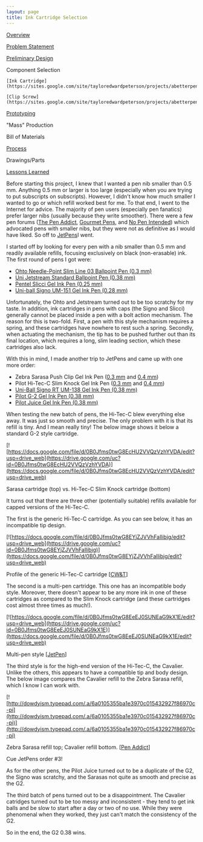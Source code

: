 ```yaml
---
layout: page
title: Ink Cartridge Selection
---
```


[Overview](https://sites.google.com/site/tayloredwardpeterson/projects/abetterpen)

[Problem Statement](https://sites.google.com/site/tayloredwardpeterson/projects/abetterpen/problemstatement)

[Preliminary Design](https://sites.google.com/site/tayloredwardpeterson/projects/abetterpen/preliminarydesign)

Component Selection 

    [Ink Cartridge](https://sites.google.com/site/tayloredwardpeterson/projects/abetterpen/cartridgeselection)

    [Clip Screw](https://sites.google.com/site/tayloredwardpeterson/projects/abetterpen/clipscrewselection)

[Prototyping](https://sites.google.com/site/tayloredwardpeterson/projects/abetterpen/alphaprototype)

"Mass" Production 

   Bill of Materials 

   [Process](https://sites.google.com/site/tayloredwardpeterson/projects/abetterpen/process)

   Drawings/Parts 

   [Lessons Learned](https://sites.google.com/site/tayloredwardpeterson/projects/abetterpen/lessonslearned)

Before starting this project, I knew that I wanted a pen nib smaller than 0.5 mm. Anything 0.5 mm or larger is too large (especially when you are trying to put subscripts on subscripts). However, I didn't know how much smaller I wanted to go or which refill worked best for me. To that end, I went to the Internet for advice. The majority of pen users (especially pen fanatics) prefer larger nibs (usually because they write smoother). There were a few pen forums ([The Pen Addict](http://penaddict.com/), [Gourmet Pens](http://www.gourmetpens.com/), and [No Pen Intended](http://nopenintended.wordpress.com/)) which advocated pens with smaller nibs, but they were not as definitive as I would have liked. So off to [JetPens](http://www.jetpens.com/)I went.

I started off by looking for every pen with a nib smaller than 0.5 mm and readily available refills, focusing exclusively on black (non-erasable) ink. The first round of pens I got were:

- [Ohto Needle-Point Slim Line 03 Ballpoint Pen (0.3 mm)](http://www.jetpens.com/Ohto-Needle-Point-Slim-Line-03-Ballpoint-Pen-0.3-mm-Black-Body/pd/6728)
- [Uni Jetstream Standard Ballpoint Pen (0.38 mm)](http://www.jetpens.com/Uni-Jetstream-Standard-Ballpoint-Pen-0.38-mm-Black-Ink-Black-Body/pd/10591)
- [Pentel Slicci Gel Ink Pen (0.25 mm)](http://www.jetpens.com/Pentel-Slicci-Gel-Ink-Pen-0.25-mm-Black-Ink/pd/1267)
- [Uni-ball Signo UM-151 Gel Ink Pen (0.28 mm)](http://www.jetpens.com/Uni-ball-Signo-UM-151-Gel-Ink-Pen-0.28-mm-Black/pd/295)

Unfortunately, the Ohto and Jetstream turned out to be too scratchy for my taste. In addition, ink cartridges in pens with caps (the Signo and Slicci) generally cannot be placed inside a pen with a bolt action mechanism. The reason for this is two-fold. First, a pen with this style mechanism requires a spring, and these cartridges have nowhere to rest such a spring. Secondly, when actuating the mechanism, the tip has to be pushed further out than its final location, which requires a long, slim leading section, which these cartridges also lack. 

With this in mind, I made another trip to JetPens and came up with one more order: 

- Zebra Sarasa Push Clip Gel Ink Pen ([0.3 mm](http://www.jetpens.com/Zebra-Sarasa-Push-Clip-Gel-Ink-Pen-0.3-mm-Black/pd/6365) and [0.4 mm](http://www.jetpens.com/Zebra-Sarasa-Push-Clip-Gel-Ink-Pen-0.4-mm-Black/pd/797))
- Pilot Hi-Tec-C Slim Knock Gel Ink Pen ([0.3 mm](http://www.jetpens.com/Pilot-Hi-Tec-C-Slim-Knock-Gel-Ink-Pen-0.3-mm-Black/pd/1331) and [0.4 mm](http://www.jetpens.com/Pilot-Hi-Tec-C-Slim-Knock-Gel-Ink-Pen-0.4-mm-Black/pd/2460))
- [Uni-Ball Signo RT UM-138 Gel Ink Pen (0.38 mm)](http://www.jetpens.com/Uni-ball-Signo-RT-UM-138-Gel-Ink-Pen-0.38-mm-Black/pd/466)
- [Pilot G-2 Gel Ink Pen (0.38 mm)](http://www.jetpens.com/Pilot-G-2-Gel-Ink-Pen-0.38-mm-Black/pd/268)
- [Pilot Juice Gel Ink Pen (0.38 mm)](http://www.jetpens.com/Pilot-Juice-Gel-Ink-Pen-0.38-mm-Black/pd/10687)

When testing the new batch of pens, the Hi-Tec-C blew everything else away. It was just so smooth and precise. The only problem with it is that its refill is tiny. And I mean really tiny! The below image shows it below a standard G-2 style cartridge. 

[![https://docs.google.com/file/d/0B0Jfms0twG8EcHU2VVQzVzhYVDA/edit?usp=drive_web](https://drive.google.com/uc?id=0B0Jfms0twG8EcHU2VVQzVzhYVDA)](https://docs.google.com/file/d/0B0Jfms0twG8EcHU2VVQzVzhYVDA/edit?usp=drive_web)

Sarasa cartridge (top) vs. Hi-Tec-C Slim Knock cartridge (bottom) 

It turns out that there are three other (potentially suitable) refills available for capped versions of the Hi-Tec-C. 

The first is the generic Hi-Tec-C cartridge. As you can see below, it has an incompatible tip design. 

[![https://docs.google.com/file/d/0B0Jfms0twG8EYjZJVVhFallibjg/edit?usp=drive_web](https://drive.google.com/uc?id=0B0Jfms0twG8EYjZJVVhFallibjg)](https://docs.google.com/file/d/0B0Jfms0twG8EYjZJVVhFallibjg/edit?usp=drive_web)

Profile of the generic Hi-Tec-C cartridge [[CW&T](http://shop.cwandt.com/products/0-3mm-black-hi-tec-c-gel-ink-refill-bls-hc3)] 

The second is a multi-pen cartridge. This one has an incompatible body style. Moreover, there doesn't appear to be any more ink in one of these cartridges as compared to the Slim Knock cartridge (and these cartridges cost almost three times as much!). 

[![https://docs.google.com/file/d/0B0Jfms0twG8EeEJ0SUNEaG9kX1E/edit?usp=drive_web](https://drive.google.com/uc?id=0B0Jfms0twG8EeEJ0SUNEaG9kX1E)](https://docs.google.com/file/d/0B0Jfms0twG8EeEJ0SUNEaG9kX1E/edit?usp=drive_web)

Multi-pen style [[JetPen](http://www.jetpens.com/blog/pen-mod-hi-tec-c-and-platinum-double-r3-action-multi-pen-modification-tutorial/pt/337)] 

The third style is for the high-end version of the Hi-Tec-C, the Cavalier. Unlike the others, this appears to have a compatible tip and body design. The below image compares the Cavalier refill to the Zebra Sarasa refill, which I know I can work with.  

[![http://dowdyism.typepad.com/.a/6a0105355ba1e3970c015432927f86970c-pi](http://dowdyism.typepad.com/.a/6a0105355ba1e3970c015432927f86970c-pi)](http://dowdyism.typepad.com/.a/6a0105355ba1e3970c015432927f86970c-pi)

Zebra Sarasa refill top; Cavalier refill bottom. [[Pen Addict](http://penaddict.com/blog/2011/5/27/pen-hack-zebra-sarasa-clip-to-pilot-hi-tec-c-cavalier.html)] 

Cue JetPens order #3! 

As for the other pens, the Pilot Juice turned out to be a duplicate of the G2, the Signo was scratchy, and the Sarasas not quite as smooth and precise as the G2. 

The third batch of pens turned out to be a disappointment. The Cavalier catridges turned out to be too messy and inconsistent - they tend to get ink balls and be slow to start after a day or two of no use. While they were phenomenal when they worked, they just can't match the consistency of the G2. 

So in the end, the G2 0.38 wins. 
